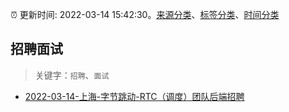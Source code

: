 :alarm_clock: 更新时间: 2022-03-14 15:42:30。[来源分类](../README.md)、[标签分类](../TAGS.md)、[时间分类](../TIMELINE.md)

## 招聘面试


> 关键字：`招聘`、`面试`



- [2022-03-14-上海-字节跳动-RTC（调度）团队后端招聘](https://www.v2ex.com/t/840344) 